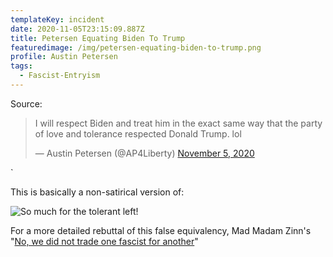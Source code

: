 ```yaml
---
templateKey: incident
date: 2020-11-05T23:15:09.887Z
title: Petersen Equating Biden To Trump
featuredimage: /img/petersen-equating-biden-to-trump.png
profile: Austin Petersen
tags:
  - Fascist-Entryism
---
```


Source:

<blockquote class="twitter-tweet"><p lang="en" dir="ltr">I will respect Biden and treat him in the exact same way that the party of love and tolerance respected Donald Trump. lol</p>&mdash; Austin Petersen (@AP4Liberty) <a href="https://twitter.com/AP4Liberty/status/1324391392832032771?ref_src=twsrc%5Etfw">November 5, 2020</a></blockquote> `

This is basically a non-satirical version of:

![So much for the tolerant left!](/img/somuchforthetolerantleft.jpg "So much for the tolerant left!")

For a more detailed rebuttal of this false equivalency, Mad Madam Zinn's "[No, we did not trade one fascist for another](/blog/2020-11-10-no-we-did-not-exchange-one-fascist-for-another/)"
